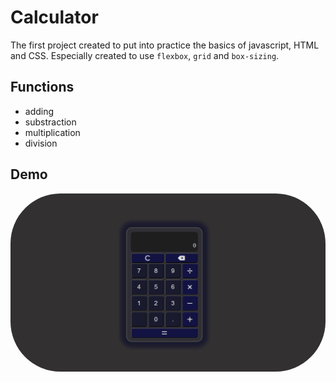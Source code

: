 # Calculator
The first project created to put into practice the basics of javascript, HTML and CSS.
Especially created to use `flexbox`, `grid` and `box-sizing`.

## Functions
- adding
- substraction
- multiplication
- division

## Demo
<img src="assets/calculatorDemo.gif" style="border-radius: 80px;">